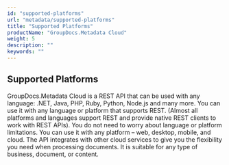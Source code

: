 ```yaml
---
id: "supported-platforms"
url: "metadata/supported-platforms"
title: "Supported Platforms"
productName: "GroupDocs.Metadata Cloud"
weight: 5
description: ""
keywords: ""
---
```


## Supported Platforms ##

GroupDocs.Metadata Cloud is a REST API that can be used with any language: .NET, Java, PHP, Ruby, Python, Node.js and many more. You can use it with any language or platform that supports REST. (Almost all platforms and languages support REST and provide native REST clients to work with REST APIs). You do not need to worry about language or platform limitations. You can use it with any platform – web, desktop, mobile, and cloud. The API integrates with other cloud services to give you the flexibility you need when processing documents. It is suitable for any type of business, document, or content.

 